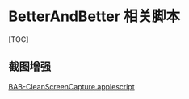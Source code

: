 # BetterAndBetter 相关脚本

[TOC]

## 截图增强

[BAB-CleanScreenCapture.applescript](https://www.github.com/suliveevil/AppleScript/tree/master/BAB-CleanScreenCapture.applescript)